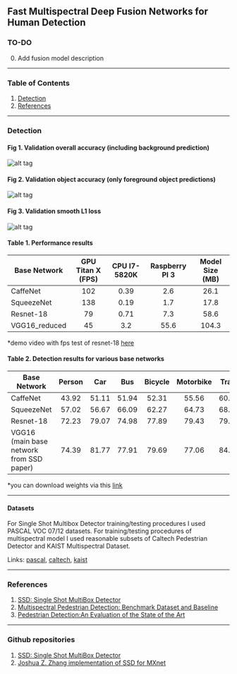 ## Fast Multispectral Deep Fusion Networks for Human Detection

### TO-DO
0. Add fusion model description 
------

### Table of Contents
1. [Detection](#detection)
2. [References](#references)

------

### Detection 

#### Fig 1. Validation overall accuracy (including background prediction)
![alt tag](https://github.com/osin-vladimir/ms-thesis-skoltech/blob/master/notebooks/img/overall%20accuracy.png)

#### Fig 2. Validation object accuracy (only foreground object predictions)
![alt tag](https://github.com/osin-vladimir/ms-thesis-skoltech/blob/master/notebooks/img/object%20accuracy.png)

#### Fig 3. Validation smooth L1 loss 
![alt tag](https://github.com/osin-vladimir/ms-thesis-skoltech/blob/master/notebooks/img/smooth%20l1%20loss.png)

#### Table 1. Performance results 
| Base Network  | GPU Titan X (FPS)  | CPU I7-5820K | Raspberry PI 3 | Model Size (MB)|
| ------------- | :----------: | :-------------------: | :---------: | :--:  |
| CaffeNet      | 102          |      0.39             |    2.6      | 26.1  |
| SqueezeNet    | 138          |      0.19             |    1.7      | 17.8  |
| Resnet-18     | 79           |      0.71             |    7.3      | 58.6  |
| VGG16_reduced | 45           |      3.2              |    55.6     | 104.3 |

*demo video with fps test of resnet-18 [here](https://www.youtube.com/watch?v=QvC_bejEtzY) 

#### Table 2. Detection results for various base networks
|Base Network                       | Person | Car  | Bus | Bicycle | Motorbike | Train | Aeroplane | mAP |
| --------------------------------- | :----: | :--: | :---: | :---: | :---: | :---: | :---: | :---: |
|CaffeNet                           | 43.92 | 51.11 | 51.94 | 52.31 | 55.56 | 60.44 | 49.37 | 40.56 |
|SqueezeNet                         | 57.02 | 56.67 | 66.09 | 62.27 | 64.73 | 68.42 | 56.71 | 51.68 |
|Resnet-18                          | 72.23 | 79.07 | 74.98 | 77.89 | 79.43 | 79.24 | 70.98 | 67.15 |
|VGG16 (main base network from SSD paper) | 74.39 | 81.77 | 77.91 | 79.69 | 77.06 | 84.01 | 72.15 | 71.57 |

*you can download weights via this [link](https://goo.gl/Uwyom7) 

------
#### Datasets
For Single Shot Multibox Detector training/testing procedures I used PASCAL VOC 07/12 datasets.
For training/testing procedures of multispectral model I used reasonable subsets of Caltech Pedestrian Detector and KAIST Multispectral Dataset.

Links: [pascal](http://host.robots.ox.ac.uk:8080/pascal/VOC/voc2007/index.html), [caltech](https://www.vision.caltech.edu/Image_Datasets/CaltechPedestrians/), [kaist](https://sites.google.com/site/pedestrianbenchmark/)

------
### References 
1. [SSD: Single Shot MultiBox Detector](https://arxiv.org/abs/1512.02325)
2. [Multispectral Pedestrian Detection: Benchmark Dataset and Baseline](https://goo.gl/ZF9v6r)
3. [Pedestrian Detection:An Evaluation of the State of the Art](https://goo.gl/oMjBFq)

------
### Github repositories
1. [SSD: Single Shot MultiBox Detector](https://github.com/weiliu89/caffe/tree/ssd)
2. [Joshua Z. Zhang implementation of SSD for MXnet](https://github.com/zhreshold/mxnet-ssd)




